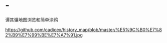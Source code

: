 # -
谭其骧地图浏览和简单涂鸦

https://github.com/cadicex/history_map/blob/master/%E5%9C%B0%E7%82%B9%E7%99%BE%E7%A7%91.jpg

